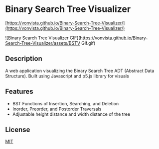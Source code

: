 # Binary Search Tree Visualizer

[https://vonvista.github.io/Binary-Search-Tree-Visualizer/](https://vonvista.github.io/Binary-Search-Tree-Visualizer/)

![Binary Search Tree Visualizer GIF](https://vonvista.github.io/Binary-Search-Tree-Visualizer/assets/BSTV Gif.gif)

## Description

A web application visualizing the Binary Search Tree ADT (Abstract Data Structure). Built using Javascript and p5.js library for visuals

## Features

* BST Functions of Insertion, Searching, and Deletion
* Inorder, Preorder, and Postorder Traversals
* Adjustable height distance and width distance of the tree

## License
[MIT](https://choosealicense.com/licenses/mit/)
